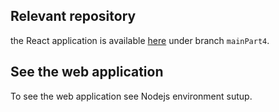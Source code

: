 ## Relevant repository
the React application is available [here](https://github.com/maayanzahavi/WebPart2-React.git) under branch `mainPart4`.

## See the web application
To see the web application see Nodejs environment sutup.
